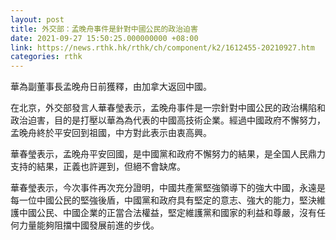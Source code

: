 ```yaml
---
layout: post
title: 外交部：孟晚舟事件是針對中國公民的政治迫害
date: 2021-09-27 15:50:25.000000000 +08:00
link: https://news.rthk.hk/rthk/ch/component/k2/1612455-20210927.htm
categories: rthk
---
```


華為副董事長孟晚舟日前獲釋，由加拿大返回中國。

在北京，外交部發言人華春瑩表示，孟晚舟事件是一宗針對中國公民的政治構陷和政治迫害，目的是打壓以華為為代表的中國高技術企業。經過中國政府不懈努力，孟晚舟終於平安回到祖國，中方對此表示由衷高興。

華春瑩表示，孟晚舟平安回國，是中國黨和政府不懈努力的結果，是全国人民鼎力支持的結果，正義也許遲到，但絕不會缺席。

華春瑩表示，今次事件再次充分證明，中國共產黨堅強領導下的強大中國，永遠是每一位中國公民的堅強後盾，中國黨和政府具有堅定的意志、強大的能力，堅決維護中國公民、中國企業的正當合法權益，堅定維護黨和國家的利益和尊嚴，沒有任何力量能夠阻擋中國發展前進的步伐。
